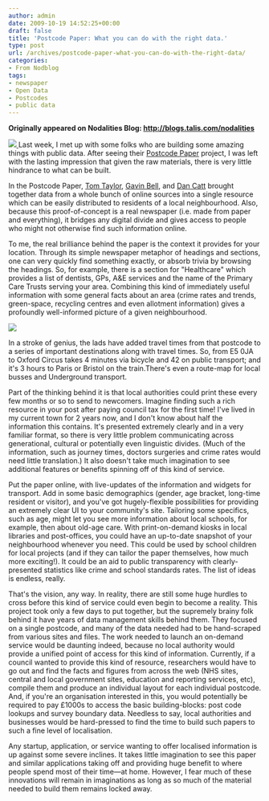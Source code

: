 ```yaml
---
author: admin
date: 2009-10-19 14:52:25+00:00
draft: false
title: 'Postcode Paper: What you can do with the right data.'
type: post
url: /archives/postcode-paper-what-you-can-do-with-the-right-data/
categories:
- From Nodblog
tags:
- newspaper
- Open Data
- Postcodes
- public data
---
```


**Originally appeared on Nodalities Blog: http://blogs.talis.com/nodalities**

[![](http://zachbeauvais.com/wp-content/uploads/2009/10/4026358878_5f277de7a9_m.jpg)
](http://zachbeauvais.com/wp-content/uploads/2009/10/4026358878)Last week, I met up with some folks who are building some amazing things with public data. After seeing their [Postcode Paper](http://zachbeauvais.com/wp-content/uploads/2009/10/data-gov-uk-newspaper) project, I was left with the lasting impression that given the raw materials, there is very little hindrance to what can be built.

In the Postcode Paper, [Tom Taylor](http://zachbeauvais.com/wp-content/uploads/2009/10/tomtaylor.co.uk), [Gavin Bell](http://zachbeauvais.com/wp-content/uploads/2009/10/www.gavinbell.com), and [Dan Catt](http://zachbeauvais.com/wp-content/uploads/2009/10/fluffykittens.com) brought together data from a whole bunch of online sources into a single resource which can be easily distributed to residents of a local neighbourhood. Also, because this proof-of-concept is a real newspaper (i.e. made from paper and everything), it bridges any digital divide and gives access to people who might not otherwise find such information online.

To me, the real brilliance behind the paper is the context it provides for your location. Through its simple newspaper metaphor of headings and sections, one can very quickly find something exactly, or absorb trivia by browsing the headings. So, for example, there is a section for "Healthcare" which provides a list of dentists, GPs, A&E services and the name of the Primary Care Trusts serving your area. Combining this kind of immediately useful information with some general facts about an area (crime rates and trends, green-space, recycling centres and even allotment information) gives a profoundly well-informed picture of a given neighbourhood.

[![](http://zachbeauvais.com/wp-content/uploads/2009/10/4026355692_80605aaafa_m.jpg)
](http://zachbeauvais.com/wp-content/uploads/2009/10/4026355692)

In a stroke of genius, the lads have added travel times from that postcode to a series of important destinations along with travel times. So, from E5 0JA to Oxford Circus takes 4 minutes via bicycle and 42 on public transport; and it's 3 hours to Paris or Bristol on the train.There's even a route-map for local busses and Underground transport.

Part of the thinking behind it is that local authorities could print these every few months or so to send to newcomers. Imagine finding such a rich resource in your post after paying council tax for the first time! I've lived in my current town for 2 years now, and I don't know about half the information this contains. It's presented extremely clearly and in a very familiar format, so there is very little problem communicating across generational, cultural or potentially even linguistic divides. (Much of the information, such as journey times, doctors surgeries and crime rates would need little translation.) It also doesn't take much imagination to see additional features or benefits spinning off of this kind of service.

Put the paper online, with live-updates of the information and widgets for transport. Add in some basic demographics (gender, age bracket, long-time resident or visitor), and you've got hugely-flexible possibilities for providing an extremely clear UI to your community's site. Tailoring some specifics, such as age, might let you see more information about local schools, for example, then about old-age care. With print-on-demand kiosks in local libraries and post-offices, you could have an up-to-date snapshot of your neighbourhood whenever you need. This could be used by school children for local projects (and if they can tailor the paper themselves, how much more exciting!). It could be an aid to public transparency with clearly-presented statistics like crime and school standards rates. The list of ideas is endless, really.

That's the vision, any way. In reality, there are still some huge hurdles to cross before this kind of service could even begin to become a reality. This project took only a few days to put together, but the supremely brainy folk behind it have years of data management skills behind them. They focused on a single postcode, and many of the data needed had to be hand-scraped from various sites and files. The work needed to launch an on-demand service would be daunting indeed, because no local authority would provide a unified point of access for this kind of information. Currently, if a council wanted to provide this kind of resource, researchers would have to go out and find the facts and figures from across the web (NHS sites, central and local government sites, education and reporting services, etc), compile them and produce an individual layout for each individual postcode. And, if you're an organisation interested in this, you would potentially be required to pay £1000s to access the basic building-blocks: post code lookups and survey boundary data. Needless to say, local authorities and businesses would be hard-pressed to find the time to build such papers to such a fine level of localisation.

Any startup, application, or service wanting to offer localised information is up against some severe inclines. It takes little imagination to see this paper and similar applications taking off and providing huge benefit to where people spend most of their time—at home. However, I fear much of these innovations will remain in imaginations as long as so much of the material needed to build them remains locked away.
